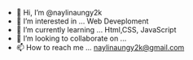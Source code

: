 - 👋 Hi, I’m @naylinaungy2k
- 👀 I’m interested in ... Web Deveploment
- 🌱 I’m currently learning ... Html,CSS, JavaScript
- 💞️ I’m looking to collaborate on ...
- 📫 How to reach me ... naylinaungy2k@gmail.com

<!---
naylinaungy2k/naylinaungy2k is a ✨ special ✨ repository because its `README.md` (this file) appears on your GitHub profile.
You can click the Preview link to take a look at your changes.
--->
